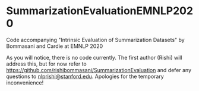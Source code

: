 # SummarizationEvaluationEMNLP2020
Code accompanying "Intrinsic Evaluation of Summarization Datasets" by Bommasani and Cardie at EMNLP 2020

As you will notice, there is no code currently. The first author (Rishi) will address this, but for now refer to https://github.com/rishibommasani/SummarizationEvaluation and defer any questions to nlprishi@stanford.edu. Apologies for the temporary inconvenience!
